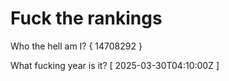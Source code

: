 # Fuck the rankings

Who the hell am I?
{ 14708292 }

What fucking year is it?
[ 2025-03-30T04:10:00Z ]
